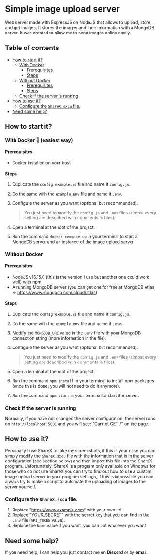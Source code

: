 # Simple image upload server

Web server made with ExpressJS on NodeJS that allows to upload, store and get images. It stores the images and their information with a MongoDB server. It was created to allow me to send images online easily.

## Table of contents

- [How to start it?](#how-to-start-it)
  - [With Docker](#with-docker-🐳-easiest-way)
    - [Prerequisites](#prerequisites)
    - [Steps](#steps)
  - [Without Docker](#without-docker)
    - [Prerequisites](#prerequisites-1)
    - [Steps](#steps-1)
  - [Check if the server is running](#check-if-the-server-is-running)
- [How to use it?](#how-to-use-it)
  - [Configure the `ShareX.sxcu` file.](#configure-the-sharexsxcu-file)
- [Need some help?](#need-some-help)

## How to start it?

### With Docker 🐳 (easiest way)

#### Prerequisites

- Docker installed on your host

#### Steps

1. Duplicate the `config.example.js` file and name it `config.js`.

2. Do the same with the `example.env` file and name it `.env`.

3. Configure the server as you want (optional but recommended).

   > You just need to modify the `config.js` and `.env` files (almost every setting are described with comments in files).

4. Open a terminal at the root of the project.

5. Run the command `docker compose up` in your terminal to start a MongoDB server and an instance of the image upload server.

### Without Docker

#### Prerequisites

- NodeJS v16.15.0 (this is the version I use but another one could work well) with npm
- A running MongoDB server (you can get one for free at MongoDB Atlas => https://www.mongodb.com/cloud/atlas)

#### Steps

1. Duplicate the `config.example.js` file and name it `config.js`.

2. Do the same with the `example.env` file and name it `.env`.

3. Modify the `MONGODB_URI` value in the `.env` file with your MongoDB connection string (more information in the file).

4. Configure the server as you want (optional but recommended).

   > You just need to modify the `config.js` and `.env` files (almost every setting are described with comments in files).

5. Open a terminal at the root of the project.

6. Run the command `npm install` in your terminal to install npm packages (once this is done, you will not need to do it anymore).

7. Run the command `npm start` in your terminal to start the server.

### Check if the server is running

Normally, if you have not changed the server configuration, the server runs on `http://localhost:5001` and you will see: "Cannot GET /" on the page.

## How to use it?

Personally I use ShareX to take my screenshots, if this is your case you can simply modify the `ShareX.sxcu` file with the information that is in the server configuration (see section below) and then import this file into the ShareX program. Unfortunately, ShareX is a program only available on Windows for those who do not use ShareX you can try to find out how to use a custom image upload server in your program settings, if this is impossible you can always try to make a script to automate the uploading of images to the server yourself.

### Configure the `ShareX.sxcu` file.

1. Replace "https://www.example.com" with your own url.
2. Replace "YOUR_SECRET" with the secret key that you can find in the `.env` file (`API_TOKEN` value).
3. Replace the `Name` value if you want, you can put whatever you want.

## Need some help?

If you need help, I can help you just contact me on **Discord** or by **email**.

